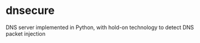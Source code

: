 dnsecure
========

DNS server implemented in Python, with hold-on technology to detect DNS packet injection